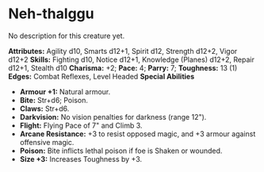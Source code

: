 # Neh-thalggu

No description for this creature yet.

**Attributes:** Agility d10, Smarts d12+1, Spirit d12, Strength d12+2,
Vigor d12+2
**Skills:** Fighting d10, Notice d12+1, Knowledge (Planes) d12+2, Repair
d12+1, Stealth d10
**Charisma:** +2; **Pace:** 4; **Parry:** 7; **Toughness:** 13 (1)
**Edges:** Combat Reflexes, Level Headed
**Special Abilities**

- **Armour +1:** Natural armour.
- **Bite:** Str+d6; Poison.
- **Claws:** Str+d6.
- **Darkvision:** No vision penalties for darkness (range 12").
- **Flight:** Flying Pace of 7" and Climb 3.
- **Arcane Resistance:** +3 to resist opposed magic, and +3 armour
against offensive magic.
- **Poison:** Bite inflicts lethal poison if foe is Shaken or wounded.
- **Size +3:** Increases Toughness by +3.
